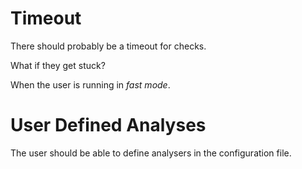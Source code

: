 # Timeout

There should probably be a timeout for checks.

What if they get stuck?

When the user is running in *fast mode*.

# User Defined Analyses

The user should be able to define analysers in the configuration file.
